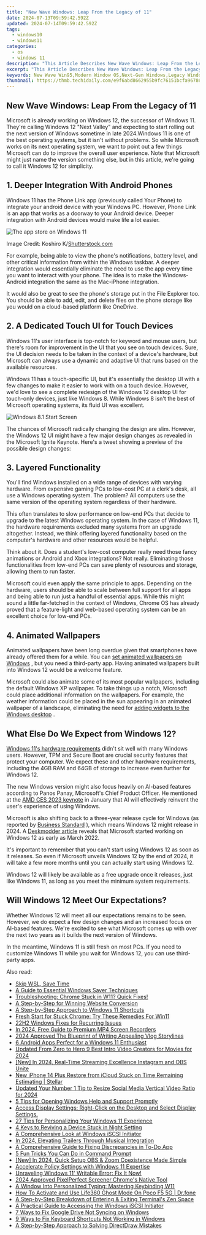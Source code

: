 ```yaml
---
title: "New Wave Windows: Leap From the Legacy of 11"
date: 2024-07-13T09:59:42.592Z
updated: 2024-07-14T09:59:42.592Z
tags:
  - windows10
  - windows11
categories:
  - os
  - windows 11
description: "This Article Describes New Wave Windows: Leap From the Legacy of 11"
excerpt: "This Article Describes New Wave Windows: Leap From the Legacy of 11"
keywords: New Wave Win95,Modern Window OS,Next-Gen Windows,Legacy Windows Upgrade,Future Windows Trends,11 to Windows NX,Evolution of Window OS
thumbnail: https://thmb.techidaily.com/e9f6abd8662955b9fc76151bcfa96786be75ef68a255d5c3126b3ad30bf05b53.jpg
---
```


## New Wave Windows: Leap From the Legacy of 11

 Microsoft is already working on Windows 12, the successor of Windows 11\. They're calling Windows 12 "Next Valley" and expecting to start rolling out the next version of Windows sometime in late 2024.Windows 11 is one of the best operating systems, but it isn't without problems. So while Microsoft works on its next operating system, we want to point out a few things Microsoft can do to improve the overall user experience. Note that Microsoft might just name the version something else, but in this article, we're going to call it Windows 12 for simplicity.

## 1\. Deeper Integration With Android Phones

 Windows 11 has the Phone Link app (previously called Your Phone) to integrate your android device with your Windows PC. However, Phone Link is an app that works as a doorway to your Android device. Deeper integration with Android devices would make life a lot easier.

![The app store on Windows 11](https://static1.makeuseofimages.com/wordpress/wp-content/uploads/2022/01/windows-android-release-date-featured.jpg)

 Image Credit: Koshiro K/[Shutterstock.com](https://www.shutterstock.com/image-photo/kumamoto-japan-oct-3-2021-new-2051415032)

 For example, being able to view the phone's notifications, battery level, and other critical information from within the Windows taskbar. A deeper integration would essentially eliminate the need to use the app every time you want to interact with your phone. The idea is to make the Windows-Android integration the same as the Mac-iPhone integration.

 It would also be great to see the phone's storage put in the File Explorer too. You should be able to add, edit, and delete files on the phone storage like you would on a cloud-based platform like OneDrive.

## 2\. A Dedicated Touch UI for Touch Devices

 Windows 11's user interface is top-notch for keyword and mouse users, but there's room for improvement in the UI that you see on touch devices. Sure, the UI decision needs to be taken in the context of a device's hardware, but Microsoft can always use a dynamic and adaptive UI that runs based on the available resources.

 Windows 11 has a touch-specific UI, but it's essentially the desktop UI with a few changes to make it easier to work with on a touch device. However, we'd love to see a complete redesign of the Windows 12 desktop UI for touch-only devices, just like Windows 8\. While Windows 8 isn't the best of Microsoft operating systems, its fluid UI was excellent.

![Windows 8.1 Start Screen](https://static1.makeuseofimages.com/wordpress/wp-content/uploads/2014/05/windows-8.1-start-screen-application-tiles.png)

 The chances of Microsoft radically changing the design are slim. However, the Windows 12 UI might have a few major design changes as revealed in the Microsoft Ignite Keynote. Here's a tweet showing a preview of the possible design changes:

## 3\. Layered Functionality

 You'll find Windows installed on a wide range of devices with varying hardware. From expensive gaming PCs to low-cost PC at a clerk's desk, all use a Windows operating system. The problem? All computers use the same version of the operating system regardless of their hardware.

 This often translates to slow performance on low-end PCs that decide to upgrade to the latest Windows operating system. In the case of Windows 11, the hardware requirements excluded many systems from an upgrade altogether. Instead, we think offering layered functionality based on the computer's hardware and other resources would be helpful.

 Think about it. Does a student's low-cost computer really need those fancy animations or Android and Xbox integrations? Not really. Eliminating those functionalities from low-end PCs can save plenty of resources and storage, allowing them to run faster.

 Microsoft could even apply the same principle to apps. Depending on the hardware, users should be able to scale between full support for all apps and being able to run just a handful of essential apps. While this might sound a little far-fetched in the context of Windows, Chrome OS has already proved that a feature-light and web-based operating system can be an excellent choice for low-end PCs.

## 4\. Animated Wallpapers

 Animated wallpapers have been long overdue given that smartphones have already offered them for a while. You can [set animated wallpapers on Windows](https://www.makeuseof.com/tag/set-live-wallpapers-animated-desktop-backgrounds-windows/) , but you need a third-party app. Having animated wallpapers built into Windows 12 would be a welcome feature.

 Microsoft could also animate some of its most popular wallpapers, including the default Windows XP wallpaper. To take things up a notch, Microsoft could place additional information on the wallpapers. For example, the weather information could be placed in the sun appearing in an animated wallpaper of a landscape, eliminating the need for [adding widgets to the Windows desktop](https://www.makeuseof.com/windows-11-add-widgets-desktop/) .

## What Else Do We Expect from Windows 12?

[Windows 11's hardware requirements](https://www.makeuseof.com/can-your-pc-run-windows-11/) didn't sit well with many Windows users. However, TPM and Secure Boot are crucial security features that protect your computer. We expect these and other hardware requirements, including the 4GB RAM and 64GB of storage to increase even further for Windows 12.

 The new Windows version might also focus heavily on AI-based features according to Panos Panay, Microsoft's Chief Product Officer. He mentioned at the [AMD CES 2023 keynote](https://www.amd.com/en/events/ces) in January that AI will effectively reinvent the user's experience of using Windows.

 Microsoft is also shifting back to a three-year release cycle for Windows (as reported by [Business Standard](https://www.business-standard.com/article/technology/microsoft-likely-to-unveil-windows-12-in-2024-may-see-branding-change-122071600359%5F1.html) ), which means Windows 12 might release in 2024\. A [Deskmodder article](https://www.deskmodder.de/blog/2022/02/20/windows-12-microsoft-beginnt-ab-maerz-mit-der-arbeit/) reveals that Microsoft started working on Windows 12 as early as March 2022.

 It's important to remember that you can't start using Windows 12 as soon as it releases. So even if Microsoft unveils Windows 12 by the end of 2024, it will take a few more months until you can actually start using Windows 12.

 Windows 12 will likely be available as a free upgrade once it releases, just like Windows 11, as long as you meet the minimum system requirements.

## Will Windows 12 Meet Our Expectations?

 Whether Windows 12 will meet all our expectations remains to be seen. However, we do expect a few design changes and an increased focus on AI-based features. We're excited to see what Microsoft comes up with over the next two years as it builds the next version of Windows.

 In the meantime, Windows 11 is still fresh on most PCs. If you need to customize Windows 11 while you wait for Windows 12, you can use third-party apps.


<ins class="adsbygoogle"
     style="display:block"
     data-ad-format="autorelaxed"
     data-ad-client="ca-pub-7571918770474297"
     data-ad-slot="1223367746"></ins>



<ins class="adsbygoogle"
     style="display:block"
     data-ad-client="ca-pub-7571918770474297"
     data-ad-slot="8358498916"
     data-ad-format="auto"
     data-full-width-responsive="true"></ins>



<span class="atpl-alsoreadstyle">Also read:</span>
<div><ul>
<li><a href="https://win11.techidaily.com/1719334307866-skip-wsl-save-time/"><u>Skip WSL, Save Time</u></a></li>
<li><a href="https://win11.techidaily.com/a-guide-to-essential-windows-saver-techniques/"><u>A Guide to Essential Windows Saver Techniques</u></a></li>
<li><a href="https://win11.techidaily.com/1719322467309-troubleshooting-chrome-stuck-in-w11-quick-fixes/"><u>Troubleshooting: Chrome Stuck in W11? Quick Fixes!</u></a></li>
<li><a href="https://win11.techidaily.com/a-step-by-step-for-winning-website-conversion/"><u>A Step-by-Step for Winning Website Conversion</u></a></li>
<li><a href="https://win11.techidaily.com/a-step-by-step-approach-to-windows-11-shortcuts/"><u>A Step-by-Step Approach to Windows 11 Shortcuts</u></a></li>
<li><a href="https://win11.techidaily.com/1719351823246-fresh-start-for-stuck-chrome-try-these-remedies-for-win11/"><u>Fresh Start for Stuck Chrome: Try These Remedies For Win11</u></a></li>
<li><a href="https://win11.techidaily.com/22h2-windows-fixes-for-recurring-issues/"><u>22H2 Windows Fixes for Recurring Issues</u></a></li>
<li><a href="https://screen-recording.techidaily.com/in-2024-free-guide-to-premium-mp4-screen-recorders/"><u>In 2024, Free Guide to Premium MP4 Screen Recorders</u></a></li>
<li><a href="https://some-approaches.techidaily.com/2024-approved-the-blueprint-of-writing-appealing-vlog-storylines/"><u>2024 Approved  The Blueprint of Writing Appealing Vlog Storylines</u></a></li>
<li><a href="https://win11.techidaily.com/6-android-apps-perfect-for-a-windows-11-enthusiast/"><u>6 Android Apps Perfect for a Windows 11 Enthusiast</u></a></li>
<li><a href="https://smart-video-editing.techidaily.com/updated-from-zero-to-hero-9-best-intro-video-creators-for-movies-for-2024/"><u>Updated From Zero to Hero 9 Best Intro Video Creators for Movies for 2024</u></a></li>
<li><a href="https://on-screen-recording.techidaily.com/new-in-2024-real-time-streaming-excellence-instagram-and-obs-unite/"><u>[New] In 2024, Real-Time Streaming Excellence  Instagram and OBS Unite</u></a></li>
<li><a href="https://review-topics.techidaily.com/new-iphone-14-plus-restore-from-icloud-stuck-on-time-remaining-estimating-stellar-by-stellar-data-recovery-ios-iphone-data-recovery/"><u>New iPhone 14 Plus Restore from iCloud Stuck on Time Remaining Estimating | Stellar</u></a></li>
<li><a href="https://video-creation-software.techidaily.com/updated-your-number-1-tip-to-resize-social-media-vertical-video-ratio-for-2024/"><u>Updated Your Number 1 Tip to Resize Social Media Vertical Video Ratio for 2024</u></a></li>
<li><a href="https://win11.techidaily.com/5-tips-for-opening-windows-help-and-support-promptly/"><u>5 Tips for Opening Windows Help and Support Promptly</u></a></li>
<li><a href="https://win11.techidaily.com/1719347210677-access-display-settings-right-click-on-the-desktop-and-select-display-settings/"><u>Access Display Settings: Right-Click on the Desktop and Select Display Settings.</u></a></li>
<li><a href="https://win11.techidaily.com/27-tips-for-personalizing-your-windows-11-experience/"><u>27 Tips for Personalizing Your Windows 11 Experience</u></a></li>
<li><a href="https://win11.techidaily.com/4-keys-to-reviving-a-device-stuck-in-night-setting/"><u>4 Keys to Reviving a Device Stuck in Night Setting</u></a></li>
<li><a href="https://win11.techidaily.com/a-comprehensive-look-at-windows-iscsi-initiator/"><u>A Comprehensive Look at Windows iSCSI Initiator</u></a></li>
<li><a href="https://fox-hovers.techidaily.com/in-2024-elevating-trailers-through-musical-integration/"><u>In 2024, Elevating Trailers Through Musical Integration</u></a></li>
<li><a href="https://win11.techidaily.com/a-comprehensive-guide-to-fixing-discrepancies-in-to-do-app/"><u>A Comprehensive Guide to Fixing Discrepancies in To-Do App</u></a></li>
<li><a href="https://win11.techidaily.com/5-fun-tricks-you-can-do-in-command-prompt/"><u>5 Fun Tricks You Can Do in Command Prompt</u></a></li>
<li><a href="https://video-capture.techidaily.com/new-in-2024-quick-setup-obs-and-zoom-coexistence-made-simple/"><u>[New] In 2024, Quick Setup  OBS & Zoom Coexistence Made Simple</u></a></li>
<li><a href="https://win11.techidaily.com/accelerate-policy-settings-with-windows-11-expertise/"><u>Accelerate Policy Settings with Windows 11 Expertise</u></a></li>
<li><a href="https://win11.techidaily.com/1719364992381-unraveling-windows-11-writable-error-fix-it-now/"><u>Unraveling Windows 11' Writable Error: Fix It Now!</u></a></li>
<li><a href="https://screen-mirroring-recording.techidaily.com/2024-approved-pixelperfect-screener-chromes-native-tool/"><u>2024 Approved  PixelPerfect Screener  Chrome's Native Tool</u></a></li>
<li><a href="https://win11.techidaily.com/a-window-into-personalized-typing-mastering-keybinding-w11/"><u>A Window Into Personalized Typing: Mastering Keybinding W11</u></a></li>
<li><a href="https://location-social.techidaily.com/how-to-activate-and-use-life360-ghost-mode-on-poco-f5-5g-drfone-by-drfone-virtual-android/"><u>How To Activate and Use Life360 Ghost Mode On Poco F5 5G | Dr.fone</u></a></li>
<li><a href="https://win11.techidaily.com/a-step-by-step-breakdown-of-entering-and-exiting-terminals-zen-space/"><u>A Step-by-Step Breakdown of Entering & Exiting Terminal's Zen Space</u></a></li>
<li><a href="https://win11.techidaily.com/a-practical-guide-to-accessing-the-windows-iscsi-initiator/"><u>A Practical Guide to Accessing the Windows iSCSI Initiator</u></a></li>
<li><a href="https://win11.techidaily.com/7-ways-to-fix-google-drive-not-syncing-on-windows/"><u>7 Ways to Fix Google Drive Not Syncing on Windows</u></a></li>
<li><a href="https://win11.techidaily.com/9-ways-to-fix-keyboard-shortcuts-not-working-in-windows/"><u>9 Ways to Fix Keyboard Shortcuts Not Working in Windows</u></a></li>
<li><a href="https://win11.techidaily.com/a-step-by-step-approach-to-solving-directdraw-mistakes/"><u>A Step-by-Step Approach to Solving DirectDraw Mistakes</u></a></li>
</ul></div>
